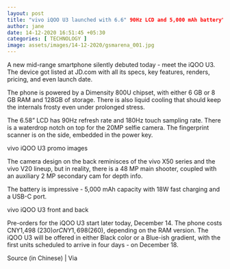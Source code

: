```yaml
---
layout: post
title: "vivo iQOO U3 launched with 6.6" 90Hz LCD and 5,000 mAh battery"
author: jane 
date: 14-12-2020 16:51:45 +05:30 
categories: [ TECHNOLOGY ] 
image: assets/images/14-12-2020/gsmarena_001.jpg
---
```

A new mid-range smartphone silently debuted today - meet the iQOO U3. The device got listed at JD.com with all its specs, key features, renders, pricing, and even launch date.

The phone is powered by a Dimensity 800U chipset, with either 6 GB or 8 GB RAM and 128GB of storage. There is also liquid cooling that should keep the internals frosty even under prolonged stress.

The 6.58” LCD has 90Hz refresh rate and 180Hz touch sampling rate. There is a waterdrop notch on top for the 20MP selfie camera. Тhe fingerprint scanner is on the side, embedded in the power key.



vivo iQOO U3 promo images

The camera design on the back reminisces of the vivo X50 series and the vivo V20 lineup, but in reality, there is a 48 MP main shooter, coupled with an auxiliary 2 MP secondary cam for depth info.

The battery is impressive - 5,000 mAh capacity with 18W fast charging and a USB-C port.



vivo iQOO U3 front and back

Pre-orders for the iQOO U3 start later today, December 14. The phone costs CNY1,498 ($230) or CNY1,698 ($260), depending on the RAM version. The iQOO U3 will be offered in either Black color or a Blue-ish gradient, with the first units scheduled to arrive in four days - on December 18.

Source (in Chinese) | Via